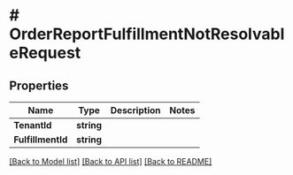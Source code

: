 # # OrderReportFulfillmentNotResolvableRequest


## Properties 


Name | Type | Description | Notes
------------ | ------------- | ------------- | -------------
**TenantId**| **string** |   |
**FulfillmentId**| **string** |   |


[[Back to Model list]](../../README.md#models) [[Back to API list]](../../README.md#endpoints) [[Back to README]](../../README.md)

